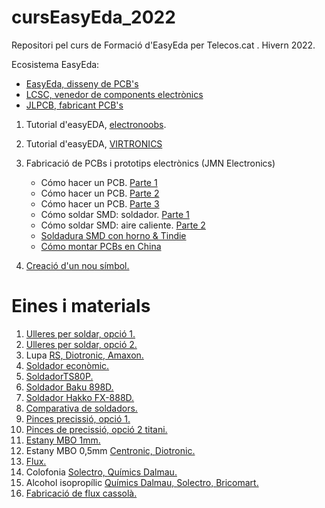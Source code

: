 # cursEasyEda_2022
Repositori pel curs de Formació d'EasyEda per Telecos.cat . Hivern 2022.

Ecosistema EasyEda: 
  * [EasyEda, disseny de PCB's](https://easyeda.com/)
  * [LCSC, venedor de components electrònics](https://lcsc.com/)
  * [JLPCB, fabricant PCB's](https://jlcpcb.com/)
   

1. Tutorial d'easyEDA, [electronoobs](https://youtu.be/BvvHJ-H79l8).
2. Tutorial d'easyEDA, [VIRTRONICS](https://youtu.be/_RqfgehsaK0)
3. Fabricació de PCBs i prototips electrònics (JMN Electronics)
    * Cómo hacer un PCB. [Parte 1](http://jmnelectronics.com/archives/1181)
    * Cómo hacer un PCB. [Parte 2](http://jmnelectronics.com/archives/1317)
    * Cómo hacer un PCB. [Parte 3](http://jmnelectronics.com/archives/1460)
    * Cómo soldar SMD: soldador. [Parte 1](http://jmnelectronics.com/archives/1595)
    * Cómo soldar SMD: aire caliente. [Parte 2](http://jmnelectronics.com/archives/1715)
    * [Soldadura SMD con horno & Tindie](http://jmnelectronics.com/archives/534)
    * [Cómo montar PCBs en China](http://jmnelectronics.com/archives/10589)

5. [Creació d'un nou símbol.](https://docs.easyeda.com/en/SchematicLib/SchLib-Create/index.html)

# Eines i materials

1. [Ulleres per soldar, opció 1.](https://www.amazon.es/gp/product/B00CGE0PNK/ref=as_li_ss_tl?ie=UTF8&psc=1&linkCode=sl1&tag=programarfaci-21&linkId=eb4626c54db926ed2e5963b53098a514&language=es_ES)
2. [Ulleres per soldar, opció 2.](https://es.aliexpress.com/item/32969152884.html?srcSns=sns_WhatsApp&spreadType=socialShare&bizType=ProductDetail&social_params=20255345395&aff_fcid=035ad953d63a49a8aeb25620aca2ec6f-1626508899828-05948-_mqz4XF1&tt=MG&aff_fsk=_mqz4XF1&aff_platform=default&sk=_mqz4XF1&aff_trace_key=035ad953d63a49a8aeb25620aca2ec6f-1626508899828-05948-_mqz4XF1&shareId=20255345395&businessType=ProductDetail&platform=AE&terminal_id=1d469d0877dc4564b69f20c32e85fab7)
3. Lupa [RS, ](https://es.rs-online.com/web/p/lupas/1368106?cm_mmc=ES-PLA-DS3A-_-google-_-CSS_ES_ES_Catchall_SSC-_-Ad+group-_-1368106&matchtype=&pla-293946777986&gclid=CjwKCAiAprGRBhBgEiwANJEY7PMY1464zS_OPvmHxIuu3qkZwu_CcpqGU4gK-Kv8yvvZ2fHVdhF9ZRoCQYoQAvD_BwE&gclsrc=aw.ds)[Diotronic, ](https://diotronic.com/lamparas-lupas/5871-lupa-de-lectura-10x)[Amaxon.](https://www.amazon.es/dp/B07B8ZCZ9Q/ref=sspa_dk_detail_5?psc=1&pd_rd_i=B07B8ZCZ9Q&pd_rd_w=ZxWLl&pf_rd_p=444f018a-62d7-48b2-a88a-cea784dc658f&pd_rd_wg=ioP5R&pf_rd_r=3WTC9SXMHYDF6VFT596H&pd_rd_r=dc52a3f1-d24e-4a32-99fb-138af4b4de37&s=electronics&spLa=ZW5jcnlwdGVkUXVhbGlmaWVyPUFZVEVQRVhPRFhNRlMmZW5jcnlwdGVkSWQ9QTA2ODcyNjgxWUE5VUxDNURENkg1JmVuY3J5cHRlZEFkSWQ9QTAyODI1NzEzREI1RkVGRUZKT0E2JndpZGdldE5hbWU9c3BfZGV0YWlsJmFjdGlvbj1jbGlja1JlZGlyZWN0JmRvTm90TG9nQ2xpY2s9dHJ1ZQ==)
4. [Soldador econòmic.](https://www.amazon.es/Juego-soldador-el%C3%A9ctrico-temperatura-ajustable/dp/B08MLBDFHN/ref=sr_1_1_sspa?__mk_es_ES=%C3%85M%C3%85%C5%BD%C3%95%C3%91&crid=1M196D0XDVJ4M&keywords=soldador&qid=1647026493&s=industrial&sprefix=soldador%2Cindustrial%2C89&sr=1-1-spons&psc=1&smid=A1CKZ05GMKXQNG&spLa=ZW5jcnlwdGVkUXVhbGlmaWVyPUEyRTFWWElWSEtLU1NRJmVuY3J5cHRlZElkPUEwMTA1MDMzQ0NKR1daVzBHTTREJmVuY3J5cHRlZEFkSWQ9QTA3MzYwMTFFNUw1U1lKWlVIWEEmd2lkZ2V0TmFtZT1zcF9hdGYmYWN0aW9uPWNsaWNrUmVkaXJlY3QmZG9Ob3RMb2dDbGljaz10cnVl)
5. [SoldadorTS80P.](https://es.aliexpress.com/item/4000629077876.html?spm=a2g0o.productlist.0.0.2b1014f4HDQSxI&algo_pvid=ff0cb575-05e4-4487-b689-7f70316e07a7&algo_expid=ff0cb575-05e4-4487-b689-7f70316e07a7-7&btsid=0b0a050115983503752422106e485f&ws_ab_test=searchweb0_0%2Csearchweb201602_%2Csearchweb201603_&aff_fcid=6181f62de89f43e4ac814e60f79a868b-1647026326589-05712-_d718YnS&aff_fsk=_d718YnS&aff_platform=portals-tool&sk=_d718YnS&aff_trace_key=6181f62de89f43e4ac814e60f79a868b-1647026326589-05712-_d718YnS&terminal_id=844ab7d73758473e943a843f69f573f1&afSmartRedirect=y)
6. [Soldador Baku 898D.](https://www.amazon.es/Estaci%C3%B3n-Soldadura-Caliente-Soldador-Temperatura/dp/B08J8CPYBP/ref=sr_1_2?__mk_es_ES=%C3%85M%C3%85%C5%BD%C3%95%C3%91&crid=32XOST7P8CMPG&keywords=baku&qid=1647027077&s=tools&sprefix=baku%2Cdiy%2C82&sr=1-2&th=1)
7. [Soldador Hakko FX-888D.](https://www.amazon.es/gp/product/B077B9Q6SJ/ref=as_li_tl?ie=UTF8&tag=mainakaetechn-21&camp=3638&creative=24630&linkCode=as2&creativeASIN=B077B9Q6SJ&linkId=3f90539a9e0b5b486b810d97f906f19d)
8. [Comparativa de soldadors.](https://youtu.be/8oOJMr7u9Us)
9. [Pinces precissió, opció 1.](https://www.amazon.es/Anti-Est%C3%A1ticas-Inoxidable-Electr%C3%B3nica-Laboratorio-Pasatiempos/dp/B0154P73ZU/ref=sr_1_8?__mk_es_ES=%C3%85M%C3%85%C5%BD%C3%95%C3%91&dchild=1&keywords=pinzas+precision&qid=1626498496&s=tools&sr=1-8)
10. [Pinces de precissió, opció 2 titani.](https://www.amazon.es/puntiagudas-microscopio-reparaci%C3%B3n-soldadura-tel%C3%A9fonos/dp/B08RJDRMTX/ref=sr_1_21?__mk_es_ES=%C3%85M%C3%85%C5%BD%C3%95%C3%91&crid=24F226PEXP6SE&dchild=1&keywords=pinzas+precision+titanio&qid=1626498597&sprefix=pinzas+precision+t%2Cdiy%2C177&sr=8-21)
11. [Estany MBO 1mm.](https://www.cetronic.es/sqlcommerce/disenos/plantilla1/seccion/producto/DetalleProducto.jsp?idIdioma=&idTienda=93&codProducto=294050005&cPath=781&gclid=CjwKCAiAg6yRBhBNEiwAeVyL0LW7CxheWUaGRZ-Q0SPwxRIDKfMkODCQEoH-gDDB2SxQbN6vu7IxOBoCCjUQAvD_BwE)
12. Estany MBO 0,5mm [Centronic, ](https://www.cetronic.es/sqlcommerce/disenos/plantilla1/seccion/producto/DetalleProducto.jsp?idIdioma=&idTienda=93&codProducto=294050012&cPath=781) [Diotronic.](https://diotronic.com/esta%C3%B1o/6569-121402-estano-0-5mm-trime-100g)
13. [Flux.](https://www.cetronic.es/sqlcommerce/disenos/plantilla1/seccion/producto/DetalleProducto.jsp?idIdioma=&idTienda=93&codProducto=548074021&cPath=494)
14. Colofonia [Solectro, ](https://solectroshop.com/es/accesorios-para-soldar/458-flux-colofonia-resina-solida-20g.html) [Químics Dalmau.](https://quimicsdalmauonline.com/tienda/colofonia-1-kg/)
15. Alcohol isopropílic [Químics Dalmau, ](https://quimicsdalmauonline.com/tienda/alcohol-isopropilico-qp-5-l/) [Solectro, ](https://solectroshop.com/es/alcoholes/1005-alcohol-isopropilico-999-1l.html) [Bricomart.](https://www.bricomart.es/alcohol-isopropilico-1l-10893946.html)
16. [Fabricació de flux cassolà.](https://youtu.be/drpYmAABz2c)


